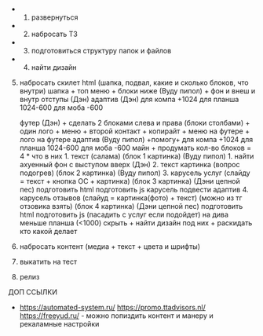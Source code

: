 + 1. развернуться 
+ 2. набросать ТЗ 
+ 3. подготовиться структуру папок и файлов 
+ 4. найти дизайн
5. набросать скилет html (шапка, подвал, какие и сколько блоков, что внутри)
	шапка
		+ топ меню
		+ блоки ниже (Вуду пипол)
		+ фон и внеш и внутр отступы (Дэн)
		адаптив (Дэн)
			для компа +1024
			для планша 1024-600
			для моба -600

	футер (Дэн)
		+ сделать 2 блоками слева и права (блоки столбами) 
		+ один лого + меню 
		+ второй контакт + копирайт
		+ меню на футере
		+ лого на футере
		адаптив (Вуду пипол) +помогу+
			для компа +1024
			для планша 1024-600
			для моба -600
	майн 
		+ продумать кол-во блоков = 4
		* что в них
			1. текст (салама) (блок 1 картинка) (Вуду пипол)
				 1. найти ахуенный фон с выступом вверх (Дэн)
			2. текст картинка (вопрос подогрев) (блок 2 картинка) (Вуду пипол)
			3. карусель услуг (слайду = текст + кнопка ОС + картинка) (блок 3 картинка) (Дэни цепной пес)
				подготовить html
				подготовить js карусель 
				подвести адаптив
			4. карусель отзывов (слайуд = картинка(фото) + текст) (можно из тг отзовика взять) (блок 4 картинка) (Дэни цепной пес)
				подготовить html
				подготовить js (пасадить с услуг если подойдет)
				на дива меньше планша (<1000) скрыть
		+ найти дизайн под них
		+ раскидать кто какой делает
7. набросать контент (медиа + текст + цвета и шрифты)
8. выкатить на тест 
9. релиз



ДОП ССЫЛКИ
 - https://automated-system.ru/
   https://promo.ttadvisors.nl/
   https://freeyud.ru/ - можно попиздить контент и манеру и рекаламные настройки